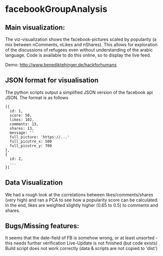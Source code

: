 # facebookGroupAnalysis

## Main visualization:
The viz-visualization shows the facebook-pictures scaled by popularity (a mix between nComments, nLikes and nShares). This allows for exploration of the discussions of refugees even without understanding of the arabic language.
Code is available to do this online, so to display the live feed.

Demo: http://www.benediktehinger.de/hackforhumans
## JSON format for visualisation
The python scripts output a simplified JSON version of the facebook api JSON.
The format is as follows
```
[{
  id: 1,
  score: 50,
  likes: 102,
  comments: 13,
  shares: 13,
  message: ''
  full_picture: 'https://...'
  full_picutre_x: 500
  full_picutre_y: 700
},
{
  id: 2,
  ...
}]
```

## Data Visualization
We had a rough look at the correlations between likes/comments/shares (very high) and ran a PCA to see how a popularity score can be calculated. In the end, likes are weighted slightly higher (0.65 to 0.5) to comments and shares.

## Bugs/Missing features:
It seems that the date-field of FB is somehow wrong, or at least unsorted - this needs further verification
Live-Update is not finished (but code exists)
Build script does not work correctly (data & scripts are not copied to 'dist')
